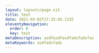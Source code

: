 ```yaml
---
layout: layouts/page.njk
title: test
date: 2021-03-02T17:33:56.133Z
eleventyNavigation:
  order: 0
  key: test
metaDescription: asdfasdfasdfadsfadsfas
metaKeywords: asdfadsfads
---
```


